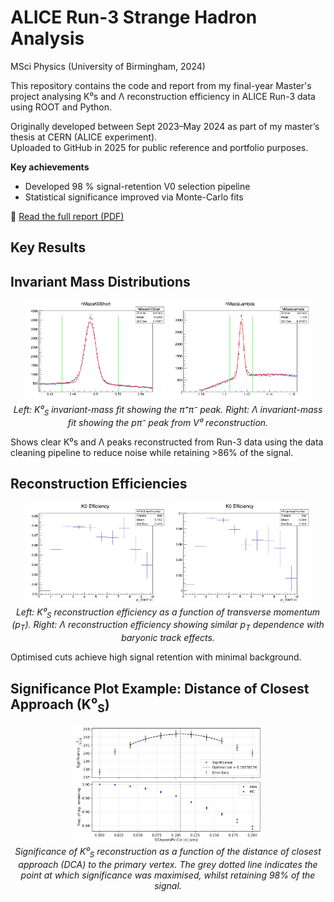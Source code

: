 # ALICE Run-3 Strange Hadron Analysis
MSci Physics (University of Birmingham, 2024)

This repository contains the code and report from my final-year Master's project analysing K⁰s and Λ reconstruction efficiency in ALICE Run-3 data using ROOT and Python.

Originally developed between Sept 2023–May 2024 as part of my master’s thesis at CERN (ALICE experiment).  
Uploaded to GitHub in 2025 for public reference and portfolio purposes.

**Key achievements**
- Developed 98 % signal-retention V0 selection pipeline
- Statistical significance improved via Monte-Carlo fits

📄 [Read the full report (PDF)](Masters_Final_Report_BarnabyHowells.pdf)

## Key Results

## Invariant Mass Distributions

<p align="center">
  <img src="plots/Mass_Plots/fitted_plot_K0_vlines.png" alt="K0 Invariant Mass" width="45%">
  <img src="plots/Mass_Plots/fitted_plot_Lambda_vlines.png" alt="Lambda Invariant Mass" width="45%"><br>
  <em>Left: K⁰<sub>S</sub> invariant-mass fit showing the π⁺π⁻ peak.  
  Right: Λ invariant-mass fit showing the pπ⁻ peak from V⁰ reconstruction.</em>
</p>

Shows clear K⁰s and Λ peaks reconstructed from Run-3 data using the data cleaning pipeline to reduce noise while retaining >86% of the signal.

## Reconstruction Efficiencies

<p align="center"> 
  <img src="plots/Corrected_Spectra/K0_eff_10bins.png" alt="K0 Efficiency" width="45%">
  <img src="plots/Corrected_Spectra/Lambda_efficiency_10bins.png" alt="Lambda Efficiency" width="45%"><br>
  <em>Left: K⁰<sub>S</sub> reconstruction efficiency as a function of transverse momentum (p<sub>T</sub>).  
  Right: Λ reconstruction efficiency showing similar p<sub>T</sub> dependence with baryonic track effects.</em>
</p>

Optimised cuts achieve high signal retention with minimal background.

## Significance Plot Example: Distance of Closest Approach (K⁰<sub>S</sub>)

<p align="center">
  <img src="plots/Significance_plots/dcapostopv_K0_significance_plot.png" alt="K0 Significance vs DCA" width="60%"><br>
  <em>Significance of K⁰<sub>S</sub> reconstruction as a function of the distance of closest approach (DCA) to the primary vertex.  
  The grey dotted line indicates the point at which significance was maximised, whilst retaining 98% of the signal.</em>
</p>

